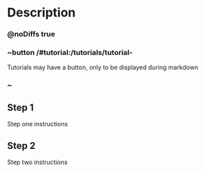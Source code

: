 # Description

### @noDiffs true
### ~button /#tutorial:/tutorials/tutorial-

Tutorials may have a button, only to be displayed during markdown

### ~

## Step 1

Step one instructions

## Step 2

Step two instructions